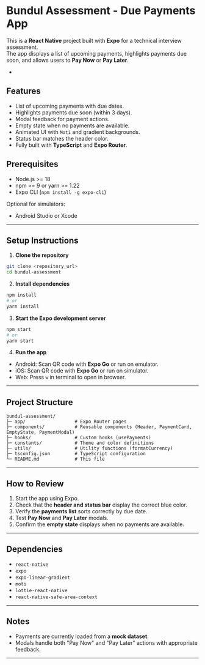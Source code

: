  
# Bundul Assessment - Due Payments App

This is a **React Native** project built with **Expo** for a technical interview assessment.  
The app displays a list of upcoming payments, highlights payments due soon, and allows users to **Pay Now** or **Pay Later**.  

- 

## Features

- List of upcoming payments with due dates.
- Highlights payments due soon (within 3 days).
- Modal feedback for payment actions.
- Empty state when no payments are available.
- Animated UI with `Moti` and gradient backgrounds.
- Status bar matches the header color.
- Fully built with **TypeScript** and **Expo Router**.

 

## Prerequisites

- Node.js >= 18  
- npm >= 9 or yarn >= 1.22  
- Expo CLI (`npm install -g expo-cli`)  

Optional for simulators:  
- Android Studio or Xcode

---

## Setup Instructions

1. **Clone the repository**

```bash
git clone <repository_url>
cd bundul-assessment
````

2. **Install dependencies**

```bash
npm install
# or
yarn install
```

3. **Start the Expo development server**

```bash
npm start
# or
yarn start
```

4. **Run the app**

* Android: Scan QR code with **Expo Go** or run on emulator.
* iOS: Scan QR code with **Expo Go** or run on simulator.
* Web: Press `w` in terminal to open in browser.

---

## Project Structure

```
bundul-assessment/
├─ app/                  # Expo Router pages
├─ components/           # Reusable components (Header, PaymentCard, EmptyState, PaymentModal)
├─ hooks/                # Custom hooks (usePayments)
├─ constants/            # Theme and color definitions
├─ utils/                # Utility functions (formatCurrency)
├─ tsconfig.json         # TypeScript configuration
└─ README.md             # This file
```

---

## How to Review

1. Start the app using Expo.
2. Check that the **header and status bar** display the correct blue color.
3. Verify the **payments list** sorts correctly by due date.
4. Test **Pay Now** and **Pay Later** modals.
5. Confirm the **empty state** displays when no payments are available.

---

## Dependencies

* `react-native`
* `expo`
* `expo-linear-gradient`
* `moti`
* `lottie-react-native`
* `react-native-safe-area-context`

---

## Notes

* Payments are currently loaded from a **mock dataset**. 
* Modals handle both "Pay Now" and "Pay Later" actions with appropriate feedback.

---

 